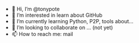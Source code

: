 - 👋 Hi, I’m @tonypote
- 👀 I’m interested in learn about GitHub
- 🌱 I’m currently learning Python, P2P, tools about...
- 💞️ I’m looking to collaborate on ... (not yet)
- 📫 How to reach me: mail

<!---
tonypote/tonypote is a ✨ special ✨ repository because its `README.md` (this file) appears on your GitHub profile.
You can click the Preview link to take a look at your changes.
--->
